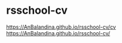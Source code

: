 # rsschool-cv
https://AnBalandina.github.io/rsschool-cv/cv
https://AnBalandina.github.io/rsschool-cv/
